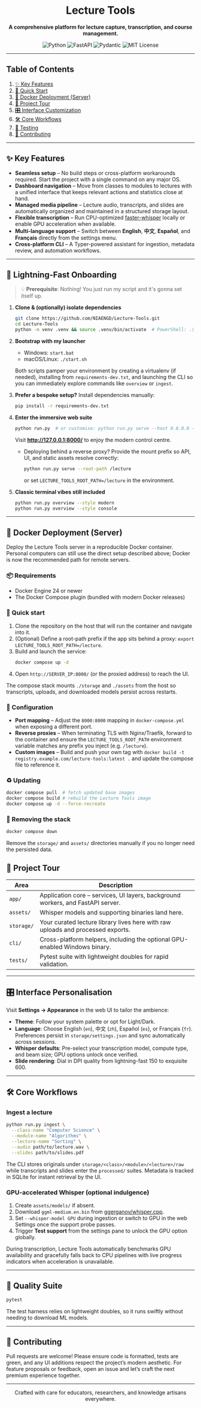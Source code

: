 <h1 align="center">Lecture Tools</h1>

<p align="center"><strong>A comprehensive platform for lecture capture, transcription, and course management.</strong></p>

<p align="center">
  <img alt="Python" src="https://img.shields.io/badge/Made%20with-Python%203.11-3776AB?style=for-the-badge&logo=python&logoColor=white" />
  <img alt="FastAPI" src="https://img.shields.io/badge/API-FastAPI-009688?style=for-the-badge&logo=fastapi&logoColor=white" />
  <img alt="Pydantic" src="https://img.shields.io/badge/Validation-Pydantic-3666A0?style=for-the-badge" />
  <img alt="MIT License" src="https://img.shields.io/badge/License-MIT-black?style=for-the-badge" />
</p>

---

## Table of Contents

1. [✨ Key Features](#-key-features)
2. [🏁 Quick Start](#-quick-start)
3. [🐳 Docker Deployment (Server)](#-docker-deployment-server)
4. [🧭 Project Tour](#-project-tour)
5. [🎛️ Interface Customization](#-interface-customization)
6. [🛠️ Core Workflows](#-core-workflows)
7. [🧪 Testing](#-testing)
8. [🤝 Contributing](#-contributing)

---

## ✨ Key Features

- **Seamless setup** – No build steps or cross-platform workarounds required. Start the project with a single command on any major OS.
- **Dashboard navigation** – Move from classes to modules to lectures with a unified interface that keeps relevant actions and statistics close at hand.
- **Managed media pipeline** – Lecture audio, transcripts, and slides are automatically organized and maintained in a structured storage layout.
- **Flexible transcription** – Run CPU-optimized [faster-whisper](https://github.com/SYSTRAN/faster-whisper) locally or enable GPU acceleration when available.
- **Multi-language support** – Switch between **English**, **中文**, **Español**, and **Français** directly from the settings menu.
- **Cross-platform CLI** – A Typer-powered assistant for ingestion, metadata review, and automation workflows.

---

## 🏁 Lightning-Fast Onboarding

> 💡 **Prerequisite**: Nothing! You just run my script and it's gonna set itself up.

1. **Clone & (optionally) isolate dependencies**
   ```bash
   git clone https://github.com/NIAENGD/Lecture-Tools.git
   cd Lecture-Tools
   python -m venv .venv && source .venv/bin/activate  # PowerShell: .\.venv\\Scripts\\Activate.ps1
   ```
2. **Bootstrap with my launcher**
   - Windows: `start.bat`
   - macOS/Linux: `./start.sh`

   Both scripts pamper your environment by creating a virtualenv (if needed), installing from `requirements-dev.txt`, and launching the CLI so you can immediately explore commands like `overview` or `ingest`.
3. **Prefer a bespoke setup?** Install dependencies manually:
   ```bash
   pip install -r requirements-dev.txt
   ```
4. **Enter the immersive web suite**
   ```bash
   python run.py  # or customise: python run.py serve --host 0.0.0.0 --port 9000
   ```
   Visit **http://127.0.0.1:8000/** to enjoy the modern control centre.
   - Deploying behind a reverse proxy? Provide the mount prefix so API, UI, and
     static assets resolve correctly:
       ```bash
       python run.py serve --root-path /lecture
       ```
     or set `LECTURE_TOOLS_ROOT_PATH=/lecture` in the environment.
5. **Classic terminal vibes still included**
   ```bash
   python run.py overview --style modern
   python run.py overview --style console
   ```

---

## 🐳 Docker Deployment (Server)

Deploy the Lecture Tools server in a reproducible Docker container. Personal computers can still use the direct setup described above; Docker is now the recommended path for remote servers.

### 📦 Requirements

- Docker Engine 24 or newer
- The Docker Compose plugin (bundled with modern Docker releases)

### 🚀 Quick start

1. Clone the repository on the host that will run the container and navigate into it.
2. (Optional) Define a root-path prefix if the app sits behind a proxy: `export LECTURE_TOOLS_ROOT_PATH=/lecture`.
3. Build and launch the service:
   ```bash
   docker compose up -d
   ```
4. Open `http://SERVER_IP:8000/` (or the proxied address) to reach the UI.

The compose stack mounts `./storage` and `./assets` from the host so transcripts, uploads, and downloaded models persist across restarts.

### 🔧 Configuration

- **Port mapping** – Adjust the `8000:8000` mapping in `docker-compose.yml` when exposing a different port.
- **Reverse proxies** – When terminating TLS with Nginx/Traefik, forward to the container and ensure the `LECTURE_TOOLS_ROOT_PATH` environment variable matches any prefix you inject (e.g. `/lecture`).
- **Custom images** – Build and push your own tag with `docker build -t registry.example.com/lecture-tools:latest .` and update the compose file to reference it.

### ♻️ Updating

```bash
docker compose pull  # fetch updated base images
docker compose build # rebuild the Lecture Tools image
docker compose up -d --force-recreate
```

### 🧹 Removing the stack

```bash
docker compose down
```

Remove the `storage/` and `assets/` directories manually if you no longer need the persisted data.

## 🧭 Project Tour

| Area | Description |
| --- | --- |
| `app/` | Application core – services, UI layers, background workers, and FastAPI server. |
| `assets/` | Whisper models and supporting binaries land here. |
| `storage/` | Your curated lecture library lives here with raw uploads and processed exports. |
| `cli/` | Cross-platform helpers, including the optional GPU-enabled Windows binary. |
| `tests/` | Pytest suite with lightweight doubles for rapid validation. |

---

## 🎛️ Interface Personalisation

Visit **Settings → Appearance** in the web UI to tailor the ambience:

- **Theme**: Follow your system palette or opt for Light/Dark.
- **Language**: Choose English (`en`), 中文 (`zh`), Español (`es`), or Français (`fr`). Preferences persist in `storage/settings.json` and sync automatically across sessions.
- **Whisper defaults**: Pre-select your transcription model, compute type, and beam size; GPU options unlock once verified.
- **Slide rendering**: Dial in DPI quality from lightning-fast 150 to exquisite 600.

---

## 🛠️ Core Workflows

### Ingest a lecture
```bash
python run.py ingest \
  --class-name "Computer Science" \
  --module-name "Algorithms" \
  --lecture-name "Sorting" \
  --audio path/to/lecture.wav \
  --slides path/to/slides.pdf
```
The CLI stores originals under `storage/<class>/<module>/<lecture>/raw` while transcripts and slides enter the `processed/` suites. Metadata is tracked in SQLite for instant retrieval by the UI.

### GPU-accelerated Whisper (optional indulgence)
1. Create `assets/models/` if absent.
2. Download `ggml-medium.en.bin` from [ggerganov/whisper.cpp](https://huggingface.co/ggerganov/whisper.cpp/resolve/main/ggml-medium.en.bin).
3. Set `--whisper-model GPU` during ingestion or switch to GPU in the web Settings once the support probe passes.
4. Trigger **Test support** from the settings pane to unlock the GPU option globally.

During transcription, Lecture Tools automatically benchmarks GPU availability and gracefully falls back to CPU pipelines with live progress indicators when acceleration is unavailable.

---

## 🧪 Quality Suite

```bash
pytest
```
The test harness relies on lightweight doubles, so it runs swiftly without needing to download ML models.

---

## 🤝 Contributing

Pull requests are welcome! Please ensure code is formatted, tests are green, and any UI additions respect the project’s modern aesthetic. For feature proposals or feedback, open an issue and let’s craft the next premium experience together.

---

<p align="center">Crafted with care for educators, researchers, and knowledge artisans everywhere.</p>
